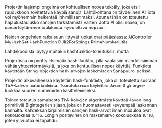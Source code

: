 Projektin laajempi ongelma on kohtuullisen nopea tekoäly, joka etsii ruudukkoon sovitettavia käypiä sanoja. Lähtökohtana on täydellinen AI, jota voi myöhemmin heikentää inhimillisemmäksi. Apuna tähän on toteutettu hajautustaulukko sanojen tarkistamista varten. Jotta AI olisi nopea, on sanan löytäminen taulukosta myös oltava nopeaa.

Näiden ongelmien ratkaisuun liittyvät luokat ovat pääasiassa:
AiController
MyHashSet
HashFunction
DJB2ForStrings
PrimeNumberUtils

Lähdekoodista löytyy muitakin hashfunktio-toteutuksia, mutta 

Projektissa on pyritty etsimään hash-funktio, jolla saataisiin mahdollisimman vähän yhteentörmäyksiä, ja joka on kohtuullisen nopea käyttää. Funktiota käytetään String-objektien hash-arvojen laskemiseen Sanapuuro-pelissä.

Projektin alkuvaiheessa käytettiin hash-funktiota, joka oli toteutettu suoraan TirA-kalvon materiaaleista. Toteutuksessa käytettiin Javan BigInteger-luokkaa suurien numeroiden käsittelemiseksi.

Toinen toteutus samaisesta TirA-kalvojen algoritmista käyttää Javan long-primitiiviä BigIntegerien sijaan, joka on huomattavasti kevyempää laskennan kannalta. Kahdeksan kirjaimisten sanojen hash-arvot ilman moduloa ovat kokoluokkaa 10^16. Longin positiivinen on maksimiarvo kokoluokkaa 10^18, joten ylivuotoa ei tapahdu.
